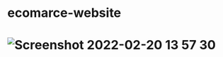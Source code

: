 # ecomarce-website
# ![Screenshot 2022-02-20 13 57 30](https://user-images.githubusercontent.com/84774373/154834646-aa03f3f8-a860-49a4-a71c-f0ed7ac16dd4.png)

